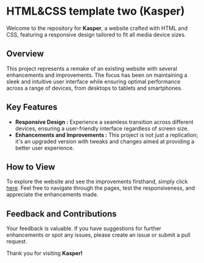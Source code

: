 # HTML&CSS template two (Kasper)

Welcome to the repository for **Kasper**, a website crafted with HTML and CSS, featuring a responsive design tailored to fit all media device sizes.

## Overview
This project represents a remake of an existing website with several enhancements and improvements. The focus has been on maintaining a sleek and intuitive user interface while ensuring optimal performance across a range of devices, from desktops to tablets and smartphones.

## Key Features
- **Responsive Design :** Experience a seamless transition across different devices, ensuring a user-friendly interface regardless of screen size.
- **Enhancements and Improvements :** This project is not just a replication; it's an upgraded version with tweaks and changes aimed at providing a better user experience.

 ## How to View
To explore the website and see the improvements firsthand, simply click [here](https://abdelkrim99.github.io/HTML-CSS-template-two/). 
Feel free to navigate through the pages, test the responsiveness, and appreciate the enhancements made.

## Feedback and Contributions
Your feedback is valuable. If you have suggestions for further enhancements or spot any issues, please create an issue or submit a pull request.

Thank you for visiting **Kasper!**
